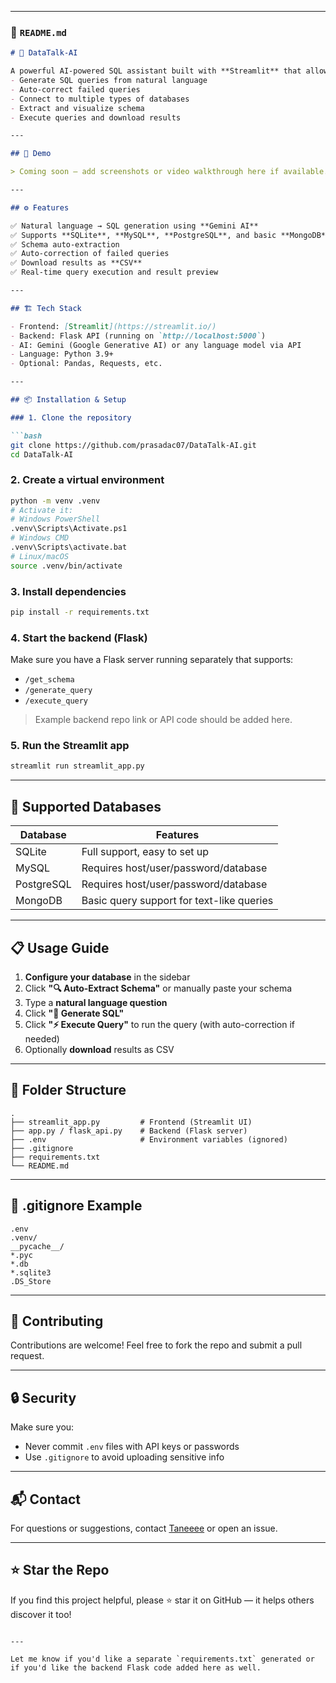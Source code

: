 
---

### 📄 `README.md`

````markdown
# 🧠 DataTalk-AI

A powerful AI-powered SQL assistant built with **Streamlit** that allows you to:
- Generate SQL queries from natural language
- Auto-correct failed queries
- Connect to multiple types of databases
- Extract and visualize schema
- Execute queries and download results

---

## 🚀 Demo

> Coming soon — add screenshots or video walkthrough here if available.

---

## ⚙️ Features

✅ Natural language → SQL generation using **Gemini AI**  
✅ Supports **SQLite**, **MySQL**, **PostgreSQL**, and basic **MongoDB**  
✅ Schema auto-extraction  
✅ Auto-correction of failed queries  
✅ Download results as **CSV**  
✅ Real-time query execution and result preview

---

## 🏗️ Tech Stack

- Frontend: [Streamlit](https://streamlit.io/)
- Backend: Flask API (running on `http://localhost:5000`)
- AI: Gemini (Google Generative AI) or any language model via API
- Language: Python 3.9+
- Optional: Pandas, Requests, etc.

---

## 📦 Installation & Setup

### 1. Clone the repository

```bash
git clone https://github.com/prasadac07/DataTalk-AI.git
cd DataTalk-AI
````

### 2. Create a virtual environment

```bash
python -m venv .venv
# Activate it:
# Windows PowerShell
.venv\Scripts\Activate.ps1
# Windows CMD
.venv\Scripts\activate.bat
# Linux/macOS
source .venv/bin/activate
```

### 3. Install dependencies

```bash
pip install -r requirements.txt
```

### 4. Start the backend (Flask)

Make sure you have a Flask server running separately that supports:

* `/get_schema`
* `/generate_query`
* `/execute_query`

> Example backend repo link or API code should be added here.

### 5. Run the Streamlit app

```bash
streamlit run streamlit_app.py
```

---

## 🧪 Supported Databases

| Database   | Features                                  |
| ---------- | ----------------------------------------- |
| SQLite     | Full support, easy to set up              |
| MySQL      | Requires host/user/password/database      |
| PostgreSQL | Requires host/user/password/database      |
| MongoDB    | Basic query support for text-like queries |

---

## 📋 Usage Guide

1. **Configure your database** in the sidebar
2. Click **"🔍 Auto-Extract Schema"** or manually paste your schema
3. Type a **natural language question**
4. Click **"🚀 Generate SQL"**
5. Click **"⚡ Execute Query"** to run the query (with auto-correction if needed)
6. Optionally **download** results as CSV

---

## 📁 Folder Structure

```
.
├── streamlit_app.py         # Frontend (Streamlit UI)
├── app.py / flask_api.py    # Backend (Flask server)
├── .env                     # Environment variables (ignored)
├── .gitignore
├── requirements.txt
└── README.md
```

---

## 📄 .gitignore Example

```gitignore
.env
.venv/
__pycache__/
*.pyc
*.db
*.sqlite3
.DS_Store
```

---

## 🤝 Contributing

Contributions are welcome! Feel free to fork the repo and submit a pull request.

---

## 🔒 Security

Make sure you:

* Never commit `.env` files with API keys or passwords
* Use `.gitignore` to avoid uploading sensitive info

---

## 📬 Contact

For questions or suggestions, contact [Taneeee](https://github.com/Taneeee) or open an issue.

---

## ⭐ Star the Repo

If you find this project helpful, please ⭐ star it on GitHub — it helps others discover it too!

```

---

Let me know if you'd like a separate `requirements.txt` generated or if you'd like the backend Flask code added here as well.
```
